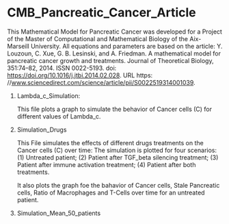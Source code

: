 # CMB_Pancreatic_Cancer_Article

This Mathematical Model for Pancreatic Cancer was developed for a Project of the Master of Computational and Mathematical Biology of the Aix-Marseill University.
All equations and parameters are based on the article:
Y. Louzoun, C. Xue, G. B. Lesinski, and A. Friedman. A mathematical model for
pancreatic cancer growth and treatments. Journal of Theoretical Biology, 351:74–82,
2014. ISSN 0022-5193. doi: https://doi.org/10.1016/j.jtbi.2014.02.028. URL https:
//www.sciencedirect.com/science/article/pii/S0022519314001039.

1. Lambda_c_Simulation:

   This file plots a graph to simulate the behavior of Cancer cells (C) for different values of Lambda_c.
   
4. Simulation_Drugs

   This File simulates the effects of different drugs treatments on the Cancer cells (C) over time:
   The simulation is plotted for four scenarios:
   (1) Untreated patient;
   (2) Patient after TGF_beta silencing treatment;
   (3) Patient after immune activation treatment;
   (4) Patient after both treatments.

   It also plots the graph foe the bahavior of Cancer cells, Stale Pancreatic cells, Ratio of Macrophages and T-Cells over time for an untreated patient.
   
3. Simulation_Mean_50_patients
